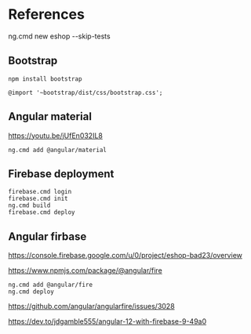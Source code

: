 # References

ng.cmd new eshop --skip-tests

## Bootstrap
```
npm install bootstrap

@import '~bootstrap/dist/css/bootstrap.css';
```

## Angular material
https://youtu.be/jUfEn032IL8
```
ng.cmd add @angular/material
```

## Firebase deployment
```
firebase.cmd login
firebase.cmd init
ng.cmd build
firebase.cmd deploy
```

## Angular firbase
https://console.firebase.google.com/u/0/project/eshop-bad23/overview

https://www.npmjs.com/package/@angular/fire
```
ng.cmd add @angular/fire
ng.cmd deploy
```
https://github.com/angular/angularfire/issues/3028

https://dev.to/jdgamble555/angular-12-with-firebase-9-49a0
